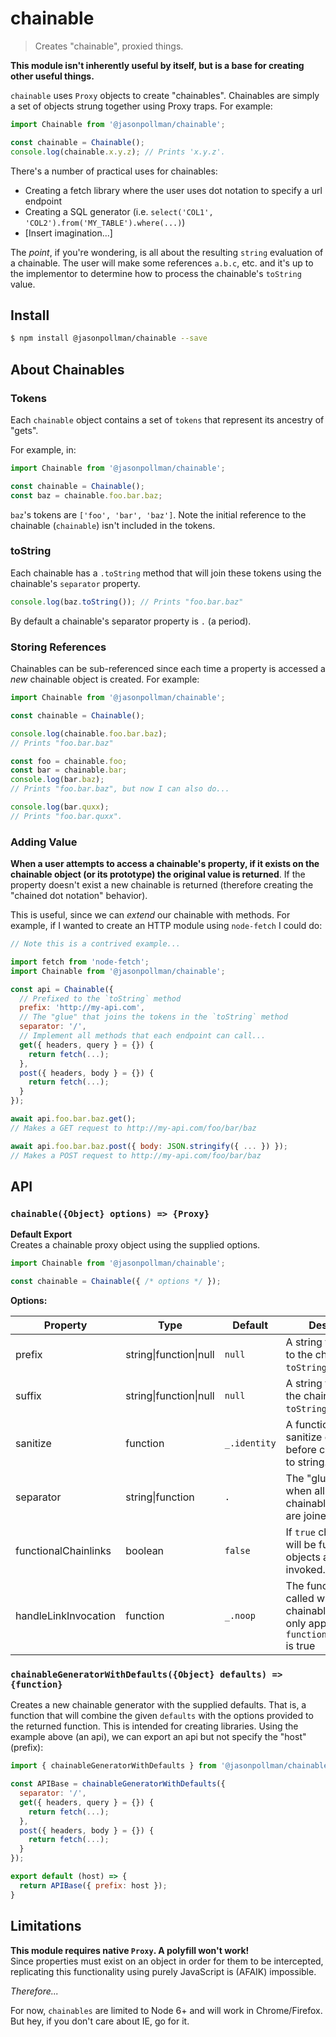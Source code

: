 # chainable
> Creates "chainable", proxied things.

**This module isn't inherently useful by itself, but is a base for creating other useful things.**

`chainable` uses `Proxy` objects to create "chainables". Chainables are simply a set of objects
strung together using Proxy traps. For example:

```js
import Chainable from '@jasonpollman/chainable';

const chainable = Chainable();
console.log(chainable.x.y.z); // Prints 'x.y.z'.
```

There's a number of practical uses for chainables:
- Creating a fetch library where the user uses dot notation to specify a url endpoint
- Creating a SQL generator (i.e. `select('COL1', 'COL2').from('MY_TABLE').where(...)`)
- [Insert imagination...]

The *point*, if you're wondering, is all about the resulting `string` evaluation of a chainable.
The user will make some references `a.b.c`, etc. and it's up to the implementor to determine how
to process the chainable's `toString` value.

## Install
```bash
$ npm install @jasonpollman/chainable --save
```

## About Chainables

### Tokens
Each `chainable` object contains a set of `tokens` that represent its ancestry of "gets".

For example, in:
```js
import Chainable from '@jasonpollman/chainable';

const chainable = Chainable();
const baz = chainable.foo.bar.baz;
```
`baz`'s tokens are `['foo', 'bar', 'baz']`.
Note the initial reference to the chainable (`chainable`) isn't included in the tokens.

### toString
Each chainable has a `.toString` method that will join these tokens using the chainable's `separator`
property.

```js
console.log(baz.toString()); // Prints "foo.bar.baz"
```

By default a chainable's separator property is `.` (a period).

### Storing References
Chainables can be sub-referenced since each time a property is accessed a *new* chainable object
is created. For example:

```js
import Chainable from '@jasonpollman/chainable';

const chainable = Chainable();

console.log(chainable.foo.bar.baz);
// Prints "foo.bar.baz"

const foo = chainable.foo;
const bar = chainable.bar;
console.log(bar.baz);
// Prints "foo.bar.baz", but now I can also do...

console.log(bar.quxx);
// Prints "foo.bar.quxx".
```

### Adding Value
**When a user attempts to access a chainable's property, if it exists on the chainable object (or its prototype) the original value is returned**. If the property doesn't exist a new chainable is
returned (therefore creating the "chained dot notation" behavior).

This is useful, since we can *extend* our chainable with methods. For example, if I wanted to
create an HTTP module using `node-fetch` I could do:

```js
// Note this is a contrived example...

import fetch from 'node-fetch';
import Chainable from '@jasonpollman/chainable';

const api = Chainable({
  // Prefixed to the `toString` method
  prefix: 'http://my-api.com',
  // The "glue" that joins the tokens in the `toString` method
  separator: '/',
  // Implement all methods that each endpoint can call...
  get({ headers, query } = {}) {
    return fetch(...);
  },
  post({ headers, body } = {}) {
    return fetch(...);
  }
});

await api.foo.bar.baz.get();
// Makes a GET request to http://my-api.com/foo/bar/baz

await api.foo.bar.baz.post({ body: JSON.stringify({ ... }) });
// Makes a POST request to http://my-api.com/foo/bar/baz
```

## API

### `chainable({Object} options) => {Proxy}`
**Default Export**    
Creates a chainable proxy object using the supplied options.

```js
import Chainable from '@jasonpollman/chainable';

const chainable = Chainable({ /* options */ });
```

**Options:**

| Property             | Type                   | Default      | Description |
| -------------------- | ---------------------- | ------------ | ----------- |
| prefix               | string\|function\|null | `null`       | A string to prepend to the chainable's `toString` result. |
| suffix               | string\|function\|null | `null`       | A string to append to the chainable's `toString` result. |
| sanitize             | function               | `_.identity` | A function used to sanitize each tokens before converting it to string. |
| separator            | string\|function       | `.`          | The "glue" to use when all of the chainable's tokens are joined. |
| functionalChainlinks | boolean                | `false`      | If `true` chainable links will be functions, not objects and can invoked. |
| handleLinkInvocation | function               | `_.noop`     | The function that's called when a chainable is invoked, only applies when `functionalChainlinks` is true |

### `chainableGeneratorWithDefaults({Object} defaults) => {function}`
Creates a new chainable generator with the supplied defaults. That is, a function that will
combine the given `defaults` with the options provided to the returned function. This is intended
for creating libraries. Using the example above (an api), we can export an api but not specify
the "host" (prefix):

```js
import { chainableGeneratorWithDefaults } from '@jasonpollman/chainable';

const APIBase = chainableGeneratorWithDefaults({
  separator: '/',
  get({ headers, query } = {}) {
    return fetch(...);
  },
  post({ headers, body } = {}) {
    return fetch(...);
  }
});

export default (host) => {
  return APIBase({ prefix: host });
}
```

## Limitations
**This module requires native `Proxy`. A polyfill won't work!**   
Since properties must exist on an object in order for them to be intercepted, replicating
this functionality using purely JavaScript is (AFAIK) impossible.

*Therefore...*

For now, `chainables` are limited to Node 6+ and will work in Chrome/Firefox.
But hey, if you don't care about IE, go for it.